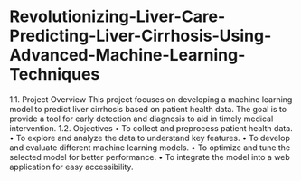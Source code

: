 # Revolutionizing-Liver-Care-Predicting-Liver-Cirrhosis-Using-Advanced-Machine-Learning-Techniques
1.1. Project Overview
This project focuses on developing a machine learning model to predict liver cirrhosis based on patient health data. The goal is to provide a tool for early detection and diagnosis to aid in timely medical intervention.
1.2. Objectives
•	To collect and preprocess patient health data.
•	To explore and analyze the data to understand key features.
•	To develop and evaluate different machine learning models.
•	To optimize and tune the selected model for better performance.
•	To integrate the model into a web application for easy accessibility.
